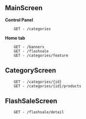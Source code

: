 ## MainScreen
**Control Panel**
```
    GET - /categories
```

**Home tab**
```
    GET - /banners
    GET - /flashsale
    GET - /categories/feature
```


## CategoryScreen

```
    GET - /categories/{id}
    GET - /categories/{id}/products
```

## FlashSaleScreen

```
    GET - /flashsale/detail
```